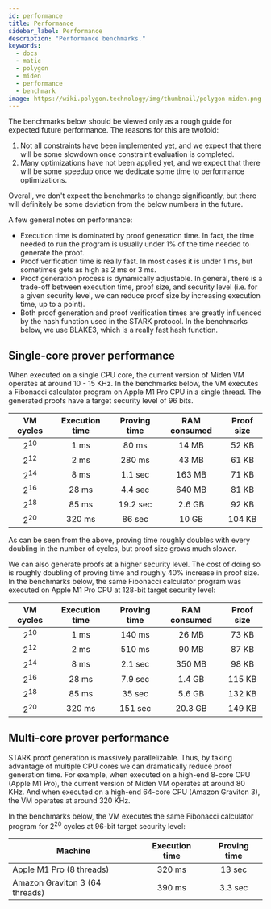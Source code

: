 ```yaml
---
id: performance
title: Performance
sidebar_label: Performance
description: "Performance benchmarks."
keywords:
  - docs
  - matic
  - polygon
  - miden
  - performance
  - benchmark
image: https://wiki.polygon.technology/img/thumbnail/polygon-miden.png 
---
```


The benchmarks below should be viewed only as a rough guide for expected future performance. The reasons for this are twofold:
1. Not all constraints have been implemented yet, and we expect that there will be some slowdown once constraint evaluation is completed.
2. Many optimizations have not been applied yet, and we expect that there will be some speedup once we dedicate some time to performance optimizations.

Overall, we don't expect the benchmarks to change significantly, but there will definitely be some deviation from the below numbers in the future.

A few general notes on performance:

* Execution time is dominated by proof generation time. In fact, the time needed to run the program is usually under 1% of the time needed to generate the proof.
* Proof verification time is really fast. In most cases it is under 1 ms, but sometimes gets as high as 2 ms or 3 ms.
* Proof generation process is dynamically adjustable. In general, there is a trade-off between execution time, proof size, and security level (i.e. for a given security level, we can reduce proof size by increasing execution time, up to a point).
* Both proof generation and proof verification times are greatly influenced by the hash function used in the STARK protocol. In the benchmarks below, we use BLAKE3, which is a really fast hash function.

## Single-core prover performance
When executed on a single CPU core, the current version of Miden VM operates at around 10 - 15 KHz. In the benchmarks below, the VM executes a Fibonacci calculator program on Apple M1 Pro CPU in a single thread. The generated proofs have a target security level of 96 bits.

| VM cycles       | Execution time | Proving time | RAM consumed  | Proof size |
| :-------------: | :------------: | :----------: | :-----------: | :--------: |
| 2<sup>10</sup>  |  1 ms          | 80 ms        | 14 MB         | 52 KB      |
| 2<sup>12</sup>  |  2 ms          | 280 ms       | 43 MB         | 61 KB      |
| 2<sup>14</sup>  |  8 ms          | 1.1 sec      | 163 MB        | 71 KB      |
| 2<sup>16</sup>  |  28 ms         | 4.4 sec      | 640 MB        | 81 KB      |
| 2<sup>18</sup>  |  85 ms         | 19.2 sec     | 2.6 GB        | 92 KB      |
| 2<sup>20</sup>  |  320 ms        | 86 sec       | 10 GB         | 104 KB     |

As can be seen from the above, proving time roughly doubles with every doubling in the number of cycles, but proof size grows much slower.

We can also generate proofs at a higher security level. The cost of doing so is roughly doubling of proving time and roughly 40% increase in proof size. In the benchmarks below, the same Fibonacci calculator program was executed on Apple M1 Pro CPU at 128-bit target security level:

| VM cycles       | Execution time | Proving time | RAM consumed  | Proof size |
| :-------------: | :------------: | :----------: | :-----------: | :--------: |
| 2<sup>10</sup>  | 1 ms           | 140 ms       | 26 MB         | 73 KB      |
| 2<sup>12</sup>  | 2 ms           | 510 ms       | 90 MB         | 87 KB      |
| 2<sup>14</sup>  | 8 ms           | 2.1 sec      | 350 MB        | 98 KB      |
| 2<sup>16</sup>  | 28 ms          | 7.9 sec      | 1.4 GB        | 115 KB     |
| 2<sup>18</sup>  | 85 ms          | 35 sec       | 5.6 GB        | 132 KB     |
| 2<sup>20</sup>  | 320 ms         | 151 sec      | 20.3 GB       | 149 KB     |

## Multi-core prover performance
STARK proof generation is massively parallelizable. Thus, by taking advantage of multiple CPU cores we can dramatically reduce proof generation time. For example, when executed on a high-end 8-core CPU (Apple M1 Pro), the current version of Miden VM operates at around 80 KHz. And when executed on a high-end 64-core CPU (Amazon Graviton 3), the VM operates at around 320 KHz.

In the benchmarks below, the VM executes the same Fibonacci calculator program for 2<sup>20</sup> cycles at 96-bit target security level:

| Machine                        | Execution time | Proving time |
| ------------------------------ | :------------: | :----------: |
| Apple M1 Pro (8 threads)       | 320 ms         | 13 sec       |
| Amazon Graviton 3 (64 threads) | 390 ms         | 3.3 sec      |

